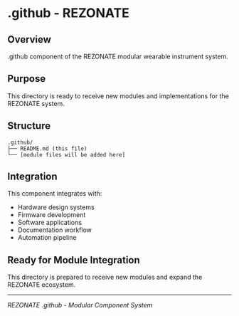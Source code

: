 # .github - REZONATE

## Overview
.github component of the REZONATE modular wearable instrument system.

## Purpose
This directory is ready to receive new modules and implementations for the REZONATE system.

## Structure
```
.github/
├── README.md (this file)
└── [module files will be added here]
```

## Integration
This component integrates with:
- Hardware design systems
- Firmware development
- Software applications
- Documentation workflow
- Automation pipeline

## Ready for Module Integration
This directory is prepared to receive new modules and expand the REZONATE ecosystem.

---
*REZONATE .github - Modular Component System*
